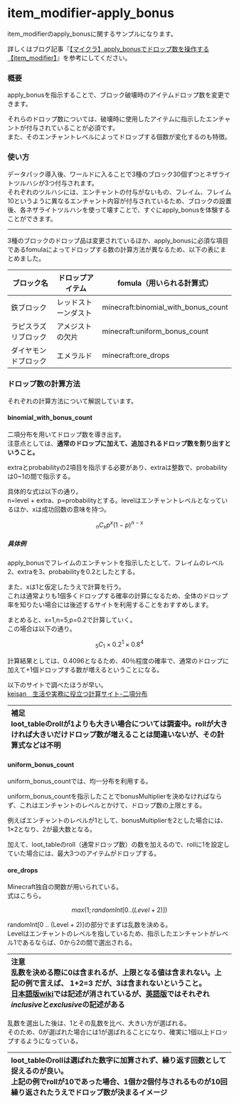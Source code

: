 # item_modifier-apply_bonus
item_modifierのapply_bonusに関するサンプルになります。

詳しくはブログ記事『[【マイクラ】apply_bonusでドロップ数を操作する【item_modifier】](https://natsumake.com/item_modifier-apply_bonus/)』を参考にしてください。

<h3>概要</h3>

apply_bonusを指示することで、ブロック破壊時のアイテムドロップ数を変更できます。

それらのドロップ数については、破壊時に使用したアイテムに指示したエンチャントが付与されていることが必須です。<br>
また、そのエンチャントレベルによってドロップする個数が変化するのも特徴。

<h3>使い方</h3>

データパック導入後、ワールドに入ることで3種のブロック30個ずつとネザライトツルハシが3つ付与されます。<br>
それぞれのツルハシには、エンチャントの付与がないもの、フレイム、フレイム10というように異なるエンチャント内容が付与されているため、ブロックの設置後、各ネザライトツルハシを使って壊すことで、すぐにapply_bonusを体験することができます。

---

3種のブロックのドロップ品は変更されているほか、apply_bonusに必須な項目であるfomulaによってドロップする数の計算方法が異なるため、以下の表にまとめました。

|ブロック名|ドロップアイテム|fomula（用いられる計算式）|
|---|---|---|
|鉄ブロック|レッドストーンダスト|minecraft:binomial_with_bonus_count|
|ラピスラズリブロック|アメジストの欠片|minecraft:uniform_bonus_count|
|ダイヤモンドブロック|エメラルド|minecraft:ore_drops|

<h3>ドロップ数の計算方法</h3>

それぞれの計算方法について解説しています。

<h4>binomial_with_bonus_count</h4>

二項分布を用いてドロップ数を導き出す。<br>
注意点としては、<b>通常のドロップに加えて、追加されるドロップ数を割り出すということ。</b>

extraとprobabilityの2項目を指示する必要があり、extraは整数で、probabilityは0~1の間で指示する。

具体的な式は以下の通り。<br>
n=level + extra、p=probabilityとする。levelはエンチャントレベルとなっているほか、xは成功回数の意味を持つ。

$$ _nC_xp^x(1-p)^{n-x} $$

<h5>具体例</h5>
apply_bonusでフレイムのエンチャントを指示したとして、フレイムのレベル2、extraを3、probabilityを0.2としたとする。

また、xは1と仮定したうえで計算を行う。<br>
これは通常よりも1個多くドロップする確率の計算になるため、全体のドロップ率を知りたい場合には後述するサイトを利用することをおすすめします。

まとめると、x=1,n=5,p=0.2で計算していく。<br>
この場合は以下の通り。

$$ _5C_1\times0.2^1\times0.8^4 $$

計算結果としては、0.4096となるため、40％程度の確率で、通常のドロップに加えて+1個ドロップする数が増えるということになる。

以下のサイトで調べたほうが早い。<br>
[keisan　生活や実務に役立つ計算サイト-二項分布](https://keisan.casio.jp/exec/system/1161228843)

|補足<br>loot_tableのrollが1よりも大きい場合については調査中。rollが大きければ大きいだけドロップ数が増えることは間違いないが、その計算式などは不明|
|:-|


<h4>uniform_bonus_count</h4>

uniform_bonus_countでは、均一分布を利用する。

uniform_bonus_countを指示したことでbonusMultiplierを決めなければならず、これはエンチャントのレベルとかけて、ドロップ数の上限とする。

例えばエンチャントのレベルが1として、bonusMultiplierを2とした場合には、1×2となり、2が最大数となる。

加えて、loot_tableのroll（通常ドロップ数）の数を加えるので、rollに1を設定していた場合には、最大3つのアイテムがドロップする。


<h4>ore_drops</h4>

Minecraft独自の関数が用いられている。<br>
式はこちら。

$$ max(1; randomInt[0 .. (Level + 2)]) $$

randomInt[0 .. (Level + 2)]の部分でまずは乱数を決める。<br>
Levelはエンチャントのレベルを指しているため、指示したエンチャントがレベル1であるならば、0から2の間で選出される。

|注意<br>乱数を決める際に0は含まれるが、上限となる値は含まれない。上記の例で言えば、 1+2=3 だが、3は含まれないということ。<br>[日本語版wiki](https://ja.minecraft.wiki/w/%E3%82%A2%E3%82%A4%E3%83%86%E3%83%A0%E4%BF%AE%E9%A3%BE%E5%AD%90)では記述が消されているが、[英語版](https://minecraft.wiki/w/Item%20modifier)ではそれぞれ*inclusive*と*exclusive*の記述がある|
|:-|

乱数を選出した後は、1とその乱数を比べ、大きい方が選ばれる。<br>
そのため、0が選ばれた場合には1が選ばれることになり、確実に1個以上ドロップするようになっている。

|loot_tableのrollは選ばれた数字に加算されず、繰り返す回数として捉えるのが良い。<br>上記の例でrollが10であった場合、1個か2個付与されるものが10回繰り返されたうえでドロップ数が決まるイメージ|
|:-|
